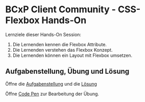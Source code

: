 # BCxP Client Community - CSS-Flexbox Hands-On

Lernziele dieser Hands-On Session:

1. Die Lernenden kennen die Flexbox Attribute.
2. Die Lernenden verstehen das Flexbox Konzept.
3. Die Lernenden können ein Layout mit Flexbox umsetzen.

## Aufgabenstellung, Übung und Lösung

Öffne die [Aufgabenstellung](https://bettercodepaul.github.io/bcxp-client-community-css-flexbox/) und die [Lösung](https://bettercodepaul.github.io/bcxp-client-community-css-flexbox/loesung/loesung.html)

Öffne [Code Pen](https://codepen.io/lehnert-andre/pen/JjevJrg) zur Bearbeitung der Übung.
